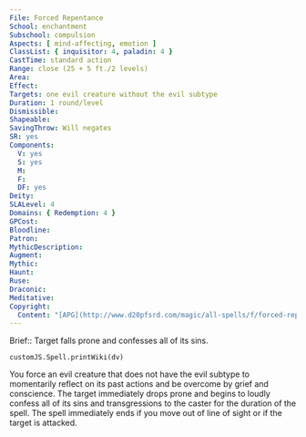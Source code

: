 ```yaml
---
File: Forced Repentance
School: enchantment
Subschool: compulsion
Aspects: [ mind-affecting, emotion ]
ClassList: { inquisitor: 4, paladin: 4 }
CastTime: standard action
Range: close (25 + 5 ft./2 levels)
Area: 
Effect: 
Targets: one evil creature without the evil subtype
Duration: 1 round/level
Dismissible: 
Shapeable: 
SavingThrow: Will negates
SR: yes
Components:
  V: yes
  S: yes
  M: 
  F: 
  DF: yes
Deity: 
SLALevel: 4
Domains: { Redemption: 4 }
GPCost: 
Bloodline: 
Patron: 
MythicDescription: 
Augment: 
Mythic: 
Haunt: 
Ruse: 
Draconic: 
Meditative: 
Copyright:
  Content: "[APG](http://www.d20pfsrd.com/magic/all-spells/f/forced-repentance)"
---
```

Brief:: Target falls prone and confesses all of its sins.

```dataviewjs
customJS.Spell.printWiki(dv)
```

You force an evil creature that does not have the evil subtype to momentarily reflect on its past actions and be overcome by grief and conscience. The target immediately drops prone and begins to loudly confess all of its sins and transgressions to the caster for the duration of the spell. The spell immediately ends if you move out of line of sight or if the target is attacked.
